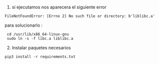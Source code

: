 

1. si ejecutamos nos aparecera el siguiente error 

`FileNotFoundError: [Errno 2] No such file or directory: b'liblibc.a'` 

para solucionarlo : 

```
 cd /usr/lib/x86_64-linux-gnu
 sudo ln -s -f libc.a liblibc.a
```

2. Instalar paquetes necesarios 

`pip3 install -r requirements.txt`